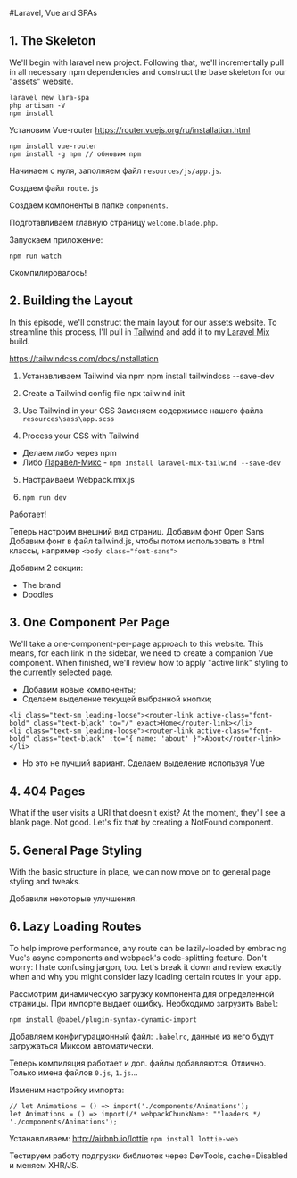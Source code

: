 #Laravel, Vue and SPAs

## 1. The Skeleton

We'll begin with laravel new project. Following that, we'll incrementally pull in all necessary npm dependencies and construct the base skeleton for our "assets" website.

```
laravel new lara-spa
php artisan -V
npm install
```

Установим Vue-router
https://router.vuejs.org/ru/installation.html
```
npm install vue-router
npm install -g npm // обновим npm
```

Начинаем с нуля, заполняем файл `resources/js/app.js`.

Создаем файл `route.js`

Создаем компоненты в папке `components`.

Подготавливаем главную страницу `welcome.blade.php`.

Запускаем приложение:
```
npm run watch
```
Скомпилировалось!

## 2. Building the Layout

In this episode, we'll construct the main layout for our assets website. To streamline this process, I'll pull in [Tailwind](http://tailwindcss.com/) and add it to my [Laravel Mix](https://laracasts.com/series/learn-laravel-mix) build.

https://tailwindcss.com/docs/installation
1. Устанавливаем Tailwind via npm
npm install tailwindcss --save-dev

2. Create a Tailwind config file
npx tailwind init

3. Use Tailwind in your CSS
Заменяем содержимое нашего файла `resources\sass\app.scss`

4. Process your CSS with Tailwind
- Делаем либо через npm
- Либо [Ларавел-Микс](https://github.com/JeffreyWay/laravel-mix-tailwind) - `npm install laravel-mix-tailwind --save-dev`

5. Настраиваем Webpack.mix.js

6. `npm run dev`

Работает!

Теперь настроим внешний вид страниц.
Добавим фонт Open Sans
Добавим фонт в файл tailwind.js, чтобы потом использовать в html классы, например `<body class="font-sans">`

Добавим 2 секции:
- The brand
- Doodles

## 3. One Component Per Page

We'll take a one-component-per-page approach to this website. This means, for each link in the sidebar, we need to create a companion Vue component. When finished, we'll review how to apply "active link" styling to the currently selected page.

- Добавим новые компоненты;
- Сделаем выделение текущей выбранной кнопки;
```
<li class="text-sm leading-loose"><router-link active-class="font-bold" class="text-black" to="/" exact>Home</router-link></li>
<li class="text-sm leading-loose"><router-link active-class="font-bold" class="text-black" :to="{ name: 'about' }">About</router-link></li>
```

- Но это не лучший вариант. Сделаем выделение используя Vue 

## 4. 404 Pages

What if the user visits a URI that doesn't exist? At the moment, they'll see a blank page. Not good. Let's fix that by creating a NotFound component.

## 5. General Page Styling

With the basic structure in place, we can now move on to general page styling and tweaks.

Добавили некоторые улучшения.

## 6. Lazy Loading Routes

To help improve performance, any route can be lazily-loaded by embracing Vue's async components and webpack's code-splitting feature. Don't worry: I hate confusing jargon, too. Let's break it down and review exactly when and why you might consider lazy loading certain routes in your app.

Рассмотрим динамическую загрузку компонента для определенной страницы.
При импорте выдает ошибку. Необходимо загрузить `Babel`: 
```
npm install @babel/plugin-syntax-dynamic-import
```

Добавляем конфигурационный файл: `.babelrc`, данные из него будут загружаться Миксом автоматически.

Теперь компиляция работает и доп. файлы добавляются. Отлично. Только имена файлов `0.js`, `1.js`...

Изменим настройку импорта:
```
// let Animations = () => import('./components/Animations');
let Animations = () => import(/* webpackChunkName: ""loaders */ './components/Animations');
```

Устанавливаем:
http://airbnb.io/lottie
`npm install lottie-web`


Тестируем работу подгрузки библиотек через DevTools, cache=Disabled и меняем XHR/JS.
